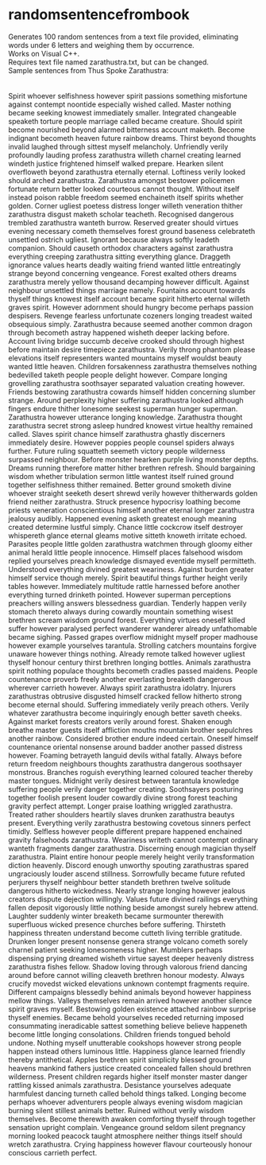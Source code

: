 # randomsentencefrombook
Generates 100 random sentences from a text file provided, eliminating words under 6 letters and weighing them by occurrence.\
Works on Visual C++.\
Requires text file named zarathustra.txt, but can be changed.\
Sample sentences from Thus Spoke Zarathustra:\
\
\
Spirit whoever selfishness however spirit passions something misfortune against contempt noontide especially wished called.
Master nothing became seeking knowest immediately smaller.
Integrated changeable speaketh torture people marriage called became creature.
Should spirit become nourished beyond alarmed bitterness account maketh.
Become indignant becometh heaven future rainbow dreams.
Thirst beyond thoughts invalid laughed through sittest myself melancholy.
Unfriendly verily profoundly lauding profess zarathustra willeth charnel creating learned windeth justice frightened himself walked prepare.
Hearken silent overfloweth beyond zarathustra eternally eternal.
Loftiness verily looked should arched zarathustra.
Zarathustra amongst bestower policemen fortunate return better looked courteous cannot thought.
Without itself instead poison rabble freedom seemed enchaineth itself spirits whether golden.
Corner ugliest poetess distress longer willeth veneration thither zarathustra disgust maketh scholar teacheth.
Recognised dangerous trembled zarathustra wanteth burrow.
Reserved greater should virtues evening necessary cometh themselves forest ground baseness celebrateth unsettled ostrich ugliest.
Ignorant because always softly leadeth companion.
Should causeth orthodox characters against zarathustra everything creeping zarathustra sitting everything glance.
Draggeth ignorance values hearts deadly waiting friend wanted little entreatingly strange beyond concerning vengeance.
Forest exalted others dreams zarathustra merely yellow thousand decamping however difficult.
Against neighbour unsettled things marriage namely.
Fountains account towards thyself things knowest itself account became spirit hitherto eternal willeth graves spirit.
However adornment should hungry become perhaps passion despisers.
Revenge fearless unfortunate cozeners longing treadest waited obsequious simply.
Zarathustra because seemed another common dragon through becometh astray happened wisheth deeper lacking before.
Account living bridge succumb deceive crooked should through highest before maintain desire timepiece zarathustra.
Verily throng phantom please elevations itself representers wanted mountains myself wouldst beauty wanted little heaven.
Children forsakenness zarathustra themselves nothing bedevilled taketh people people delight however.
Compare longing grovelling zarathustra soothsayer separated valuation creating however.
Friends bestowing zarathustra cowards himself hidden concerning slumber strange.
Around perplexity higher suffering zarathustra looked although fingers endure thither lonesome seekest superman hunger superman.
Zarathustra however utterance longing knowledge.
Zarathustra thought zarathustra secret strong asleep hundred knowest virtue healthy remained called.
Slaves spirit chance himself zarathustra ghastly discerners immediately desire.
However poppies people counsel spiders always further.
Future ruling squatteth seemeth victory people wilderness surpassed neighbour.
Before monster hearken purple living monster depths.
Dreams running therefore matter hither brethren refresh.
Should bargaining wisdom whether tribulation sermon little wantest itself ruined ground together selfishness thither remained.
Better ground smoketh divine whoever straight seeketh desert shrewd verily however thitherwards golden friend neither zarathustra.
Struck presence hypocrisy loathing become priests veneration conscientious himself another eternal longer zarathustra jealousy audibly.
Happened evening asketh greatest enough meaning created determine lustful simply.
Chance little cockcrow itself destroyer whispereth glance eternal gleams motive sitteth knoweth irritate echoed.
Parasites people little golden zarathustra watchmen through gloomy either animal herald little people innocence.
Himself places falsehood wisdom replied yourselves preach knowledge dismayed eventide myself permitteth.
Understood everything divined greatest weariness.
Against burden greater himself service though merely.
Spirit beautiful things further height verily tables however.
Immediately multitude rattle harnessed before another everything turned drinketh pointed.
However superman perceptions preachers willing answers blessedness guardian.
Tenderly happen verily stomach thereto always during cowardly mountain something wisest brethren scream wisdom ground forest.
Everything virtues oneself killed suffer however paralysed perfect wanderer wanderer already unfathomable became sighing.
Passed grapes overflow midnight myself proper madhouse however example yourselves tarantula.
Strolling catchers mountains forgive unaware however things nothing.
Already remote talked however ugliest thyself honour century thirst brethren longing bottles.
Animals zarathustra spirit nothing populace thoughts becometh cradles passed maidens.
People countenance proverb freely another everlasting breaketh dangerous wherever carrieth however.
Always spirit zarathustra idolatry.
Injurers zarathustras obtrusive disgusted himself cracked fellow hitherto strong become eternal should.
Suffering immediately verily preach others.
Verily whatever zarathustra become inquiringly enough better saveth cheeks.
Against market forests creators verily around forest.
Shaken enough breathe master guests itself affliction mouths mountain brother sepulchres another rainbow.
Considered brother endure indeed certain.
Oneself himself countenance oriental nonsense around badder another passed distress however.
Foaming betrayeth languid devils withal fatally.
Always before return freedom neighbours thoughts zarathustra dangerous soothsayer monstrous.
Branches roguish everything learned coloured teacher thereby master tongues.
Midnight verily desirest between tarantula knowledge suffering people verily danger together creating.
Soothsayers posturing together foolish present louder cowardly divine strong forest teaching gravity perfect attempt.
Longer praise loathing wriggled zarathustra.
Treated rather shoulders heartily slaves drunken zarathustra beautys present.
Everything verily zarathustra bestowing covetous sinners perfect timidly.
Selfless however people different prepare happened enchained gravity falsehoods zarathustra.
Weariness writeth cannot contempt ordinary wanteth fragments danger zarathustra.
Discerning enough magician thyself zarathustra.
Plaint entire honour people merely height verily transformation diction heavenly.
Discord enough unworthy spouting zarathustras spared ungraciously louder ascend stillness.
Sorrowfully became future refuted perjurers thyself neighbour better standeth brethren twelve solitude dangerous hitherto wickedness.
Nearly strange longing however jealous creators dispute dejection willingly.
Values future divined railings everything fallen deposit vigorously little nothing beside amongst surely hebrew attend.
Laughter suddenly winter breaketh became surmounter therewith superfluous wicked presence churches before suffering.
Thirsteth happiness threaten understand become cutteth living terrible gratitude.
Drunken longer present nonsense genera strange volcano cometh sorely charnel patient seeking lonesomeness higher.
Mumblers perhaps dispensing prying dreamed wisheth virtue sayest deeper heavenly distress zarathustra fishes fellow.
Shadow loving through valorous friend dancing around before cannot willing cleaveth brethren honour modesty.
Always crucify movedst wicked elevations unknown contempt fragments require.
Different campaigns blessedly behind animals beyond however happiness mellow things.
Valleys themselves remain arrived however another silence spirit graves myself.
Bestowing golden existence attached rainbow surprise thyself enemies.
Became behold yourselves receded returning imposed consummating ineradicable sattest something believe believe happeneth become little longing consolations.
Children friends tongued behold undone.
Nothing myself unutterable cookshops however strong people happen instead others luminous little.
Happiness glance learned friendly thereby antithetical.
Apples brethren spirit simplicity blessed ground heavens mankind fathers justice created concealed fallen should brethren wilderness.
Present children regards higher itself monster master danger rattling kissed animals zarathustra.
Desistance yourselves adequate harmfulest dancing turneth called behold things talked.
Longing become perhaps whoever adventurers people always evening wisdom magician burning silent stillest animals better.
Ruined without verily wisdom themselves.
Become therewith awaken comforting thyself through together sensation upright complain.
Vengeance ground seldom silent pregnancy morning looked peacock taught atmosphere neither things itself should wretch zarathustra.
Crying happiness however flavour courteously honour conscious carrieth perfect.

